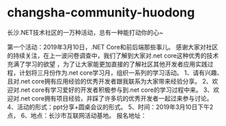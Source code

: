 # changsha-community-huodong
长沙.NET技术社区的一万种活动，总有一种能打动你的心~

第一个活动：2019年3月10日，.NET Core和前后端那些事儿。 
感谢大家对社区的持续关注，在上一波问卷调查中，我们了解到大家对.net core这种优秀的技术充满了学习的欲望
，为了让大家能更加直接的了解社区其他开发者应用实践过程，计划将三月份作为.net core学习月，组织一系列的学习活动。
1、请有兴趣、且对.net core拥有应用经验的优秀开发者跟我联系为大家带来经验分享。
2、欢迎对.net core有学习爱好的开发者积极参与到.net core的学习过程中来。
3、欢迎对.net core拥有项目经验，并踩了许多坑的优秀开发者一起过来参与讨论。
4、活动的形式：ppt分享+圆桌会议的形式。
5、时间：2019年3月10日下午2点，
6、地点：长沙市互联网活动基地。
报名地址：
